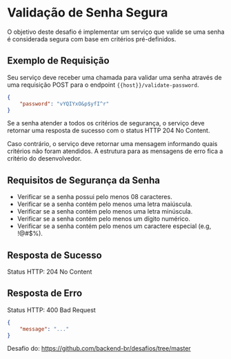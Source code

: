 # Validação de Senha Segura

O objetivo deste desafio é implementar um serviço que valide se uma senha é considerada segura com base em critérios pré-definidos.

## Exemplo de Requisição

Seu serviço deve receber uma chamada para validar uma senha através de uma requisição POST para o endpoint `{{host}}/validate-password`.

```json
{
    "password": "vYQIYxO&p$yfI^r"
}
```

Se a senha atender a todos os critérios de segurança, o serviço deve retornar uma resposta de sucesso com o status HTTP 204 No Content.

Caso contrário, o serviço deve retornar uma mensagem informando quais critérios não foram atendidos. A estrutura para as mensagens de erro fica a critério do desenvolvedor.

## Requisitos de Segurança da Senha

- Verificar se a senha possui pelo menos 08 caracteres.
- Verificar se a senha contém pelo menos uma letra maiúscula.
- Verificar se a senha contém pelo menos uma letra minúscula.
- Verificar se a senha contém pelo menos um dígito numérico.
- Verificar se a senha contém pelo menos um caractere especial (e.g, !@#$%).

## Resposta de Sucesso

Status HTTP: 204 No Content

## Resposta de Erro

Status HTTP: 400 Bad Request

```json
{
    "message": "..."
}
```

Desafio do: https://github.com/backend-br/desafios/tree/master
